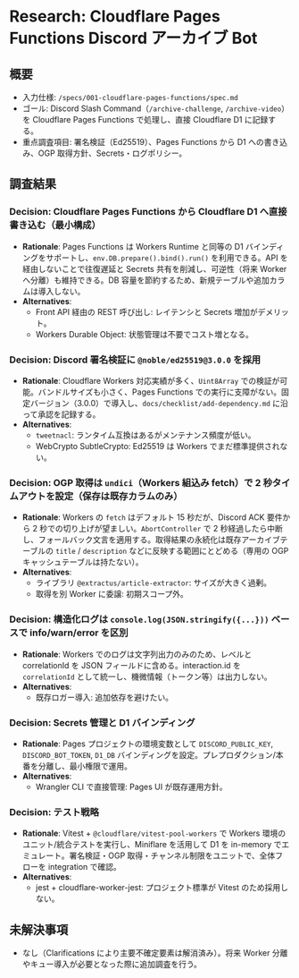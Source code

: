 # Research: Cloudflare Pages Functions Discord アーカイブ Bot

## 概要
- 入力仕様: `/specs/001-cloudflare-pages-functions/spec.md`
- ゴール: Discord Slash Command（`/archive-challenge`, `/archive-video`）を Cloudflare Pages Functions で処理し、直接 Cloudflare D1 に記録する。
- 重点調査項目: 署名検証（Ed25519）、Pages Functions から D1 への書き込み、OGP 取得方針、Secrets・ログポリシー。

## 調査結果

### Decision: Cloudflare Pages Functions から Cloudflare D1 へ直接書き込む（最小構成）
- **Rationale**: Pages Functions は Workers Runtime と同等の D1 バインディングをサポートし、`env.DB.prepare().bind().run()` を利用できる。API を経由しないことで往復遅延と Secrets 共有を削減し、可逆性（将来 Worker へ分離）も維持できる。DB 容量を節約するため、新規テーブルや追加カラムは導入しない。
- **Alternatives**:
  - Front API 経由の REST 呼び出し: レイテンシと Secrets 増加がデメリット。
  - Workers Durable Object: 状態管理は不要でコスト増となる。

### Decision: Discord 署名検証に `@noble/ed25519@3.0.0` を採用
- **Rationale**: Cloudflare Workers 対応実績が多く、`Uint8Array` での検証が可能。バンドルサイズも小さく、Pages Functions での実行に支障がない。固定バージョン（3.0.0）で導入し、`docs/checklist/add-dependency.md` に沿って承認を記録する。
- **Alternatives**:
  - `tweetnacl`: ランタイム互換はあるがメンテナンス頻度が低い。
  - WebCrypto SubtleCrypto: Ed25519 は Workers でまだ標準提供されない。

### Decision: OGP 取得は `undici`（Workers 組込み fetch）で 2 秒タイムアウトを設定（保存は既存カラムのみ）
- **Rationale**: Workers の `fetch` はデフォルト 15 秒だが、Discord ACK 要件から 2 秒での切り上げが望ましい。`AbortController` で 2 秒経過したら中断し、フォールバック文言を適用する。取得結果の永続化は既存アーカイブテーブルの `title` / `description` などに反映する範囲にとどめる（専用の OGP キャッシュテーブルは持たない）。
- **Alternatives**:
  - ライブラリ `@extractus/article-extractor`: サイズが大きく過剰。
  - 取得を別 Worker に委譲: 初期スコープ外。

### Decision: 構造化ログは `console.log(JSON.stringify({...}))` ベースで info/warn/error を区別
- **Rationale**: Workers でのログは文字列出力のみのため、レベルと correlationId を JSON フィールドに含める。interaction.id を `correlationId` として統一し、機微情報（トークン等）は出力しない。
- **Alternatives**:
  - 既存ロガー導入: 追加依存を避けたい。

### Decision: Secrets 管理と D1 バインディング
- **Rationale**: Pages プロジェクトの環境変数として `DISCORD_PUBLIC_KEY`, `DISCORD_BOT_TOKEN`, `D1_DB` バインディングを設定。プレプロダクション/本番を分離し、最小権限で運用。
- **Alternatives**:
  - Wrangler CLI で直接管理: Pages UI が既存運用方針。

### Decision: テスト戦略
- **Rationale**: Vitest + `@cloudflare/vitest-pool-workers` で Workers 環境のユニット/統合テストを実行し、Miniflare を活用して D1 を in-memory でエミュレート。署名検証・OGP 取得・チャンネル制限をユニットで、全体フローを integration で確認。
- **Alternatives**:
  - jest + cloudflare-worker-jest: プロジェクト標準が Vitest のため採用しない。

## 未解決事項
- なし（Clarifications により主要不確定要素は解消済み）。将来 Worker 分離やキュー導入が必要となった際に追加調査を行う。
